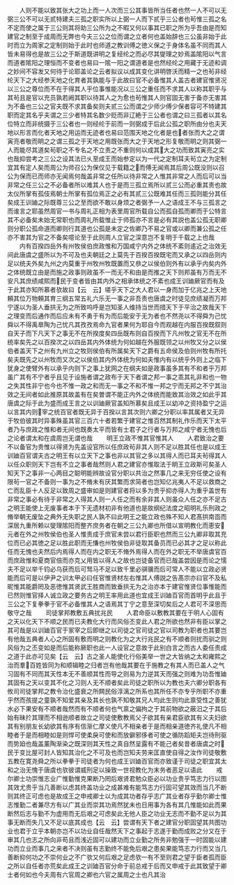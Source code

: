 <!-- { "loadSidebar": true } -->
　　人则不能以致其张大之功上而一人次而三公其事皆所当任者也然一人不可以无弼三公不可以无贰特建夫三孤之职实所以上弼一人而下贰乎三公者也茍惟三孤之名不定而使之属于三公则其将助三公所为之不暇又何以事其已职之所为乎吾由是而知建官之制至于成周而无弊也今夫三公之位而谓之立者何也盖始辞也三公虽非始于此时而立为周家之定制则始于此时也师道之教训傅之徳义保之于身体名虽不同而其人皆未易得也是故三公之于斯道既讲明之复经纶之而必尽其燮理之妙焉盖隂阳以气言而道者隂阳之理恒而不变者也易曰一隂一阳之谓道者是也然经纶之用藏于无迹和调之妙间不容发又何待于论耶盖论之云者拟议以成其变化讲明啓沃而精一之也茍非经纶天下之大经参天地之化育者其孰能与于此故曰官不必备惟其人盖古者建官惟贤况以三公之尊位而不在于得其人乎位事惟能况以三公之重任而不求其人以称其职乎与其茍且是官以充员孰若阙其职以待其人之为愈也茍惟其人则官固无害于备亦无害其为不备也三公之官夫既不求其备矣则夫贰三公而谓之少师少傅少保者容可不特建其职而定其名乎夫谓之三少者特其名数少贬而非辽絶于三公者也谓之曰三孤者以其名位特立而非统摄于三公者也一则经纶于前而一则弼成于后此公孤之职所由分也夫天地以形言而化者天地之用运而无迹者也易曰范围天地之化者是也者张而大之之谓寅亮者敬而眀之之谓三孤之于天地之用既张而大之于天地之形复敬而眀之则其弼一人而能尽其道矣茍职之不专名之不立责之不重则何以成其大之功而致其寅亮之实也哉抑尝考之三公之设其法已乆至成王而始参定以为一代之定制耳夫茍立之为定制宜其有定人矣而周公为师召公为保仅见于载籍之而傅无闻焉其后周公既没则以召公为保而已而师亦无闻焉何哉盖非常之任所以待非常之人惟其非常之人而后可以当非常之任三公之不必备者所以难其人也于是而三孤立焉所以贰三公而必重其责也故太仪所掌有孤伎焉朝士所掌有孤位焉正之必有其贰三公既难其任而三孤则能分其任矣成王训廸之际既尊三公之至而欲不敢以身烦之者弼予一人之语成王不与三孤言之而谁言之耶虽然周官一书与周礼正相为表里周官所载自公而孤自孤而卿而于公特言其不必备矣未始无常职也而周礼所载惟止于师孤亦不言是必有其説也盖公孤无职卿则分职公孤命道而卿则行其道也公孤是未定之佐卿乃不易之官或以卿而兼公孤之任亦不害其为官之不备矣噫论至于此则周人立官之深意岂不复明于千载之上也哉
　　内有百揆四岳外有州牧侯伯庶政惟和万国咸宁内外之体统不紊则逺近之治效无间此唐虞之盛所以为不可及也夫朝廷之上莫先于百揆百揆既宅而又承之以四岳则内足以统夫外矣九州之内莫重于州牧州牧既置而又叅之以侯伯则外有以承乎内矣内外之体统既立由是而施之政事则政虽不一而无不和由是而推之天下则邦虽有万而无不安凡其庶绩咸熙而民于变者皆由其内外之相承体统之不紊也成王训廸厥官而有及于此其亦知所慕者欤故曰【云　云】嗟乎天下之大人君以一身而加于亿兆之上天地頼其位万物頼其育三纲五常五礼六乐无一事之非吾责也唐虞之时徒见庶绩凝而万邦宁遂以为圣人垂拱无为之所致呜呼是岂知圣人维持当世而措天下于平治之故哉天下之理变而后通作而后应未有不勇于有为而后能安于无为者也不然尧以不得舜为己忧舜以不得禹臯陶为己忧凡其孜孜焉命九官者果何为耶自今而观越在内服百揆既叙则自天子而下凡天下之事无不在所揆度矣四岳既布则自百揆而下凡州牧之官无不在所统率矣先之以百揆次之以四岳其内外体统为何如越在外服既领之以州牧又分之以侯伯者盖天下之州有九州立之牧则侯伯有所属矣天下之爵有五命侯及伯则州牧有所托矣夫既先之以州牧而又次之以侯伯其内外体统为何如夫惟内有以统乎外则上之临下犹身之使臂外有以承乎内则下之事上犹网之在纲夫如是政事虽多其有不和者乎万邦虽广其有不宁者乎且见于设施者谓之政布于天下者谓之邦一事之乖其礼非和也一物之失其性非宁也今也不惟一政之和而无一事之不和不惟一邦之宁而无邦之不宁其治效之无间者如此推原其故盖有在矣曽谓不能正内外之体统而能致其治效之如此乎其唐虞之际于此为盛而成王言之以训廸厥官盖知所慕矣且成王以幼冲之资持盈宁之运以言其内则宰之统百官者既无异于百揆以言其次则六卿之分职以率其属者又无异于牧伯彼其时异事殊虽其官三百六十者若繁于建官之惟百然其制礼作乐而天下太平者乃与庶政之惟和者无间也既奏太平而皆有士君子之行者与万邦之咸宁者无愧也后之论者谓太和在虞周岂无谓也哉
　　明王立政不惟其官惟其人
　　人君致治之要不以备官为贵惟以得贤为先盖设官所以任庶政茍非其人则不足以胜其任也是以成王训廸百官谓夫古之明王有以立天下之事也非以其官之多以其得人而已耳夫茍得其人以任众职则天下岂有不立之事者哉然则人君之建官亦惟取法于眀王立政斯可矣圣人知天下之事非一心两目之聪明能辨故设官分职以共治之然事几之来无穷任使之设有限茍一官之不备则一事为之不脩未有厌其繁而求简者也岂知亿兆夷人不足以救商之亡而乱臣十人反足以致周之盛审如是则建官者将以多为贵乎抑亦得人为重乎盖世有非常之事必有待于非常之人得其人则一人任之而有余非其人则虽众人任之亦不足古之明王能使上无废事者本于下无遗材初非有他道也是故纲纪法度之昭明礼乐刑政之脩举朝无废坠之典外无失职之民人孰不曰此明王之能立政也殊不知人君髙拱南靣而深居九重所赖以燮理隂阳而整齐庶务者在朝之三公九卿也所借以宣明教化而恵安元者在外之州牧侯伯也圣人惟责成于庶官未尝以君行臣职也然而三公九卿非取其充位而已必其徳之足以胜此职而无慊也州牧侯伯非徒取其备员而已必其才之足以称此任而无愧也夫然后内焉得人而在内之职无不脩外焉得人而在外之职无不举唐虞官百而庶政惟和夏商官倍而亦克乂用皆以得人之故也岂徒备官而已哉盖尝因是而论之懦夫不足以举千钧必乌获而后可驽马不足以致千里必骐骥而后可常人不能以立政必贤能而后可是以伊尹之训太甲必曰任官惟贤材左右惟其人傅説之告髙宗亦曰官不及私昵惟其能爵罔及恶徳惟其贤武王胜商而致垂拱无为之治亦本于建官惟贤位事惟能而已然则惟官择人诚立政之要务古之明王率用此道也宜成王训廸百官而首明乎此且于三公之下复拳拳于官不必备惟其人之语焉其丁宁之意至深切矣后之人君可不深思而敬守之哉
　　司徒掌邦教敷五典扰兆民
　　人君命臣以敷教其要在于明人心固有之天以化天下不顺之民而已夫教化大行而风俗丕变此人君之所欲也然非有臣以掌之其可哉是以训廸百官于冡宰之后即继之以司徒之官司徒之官以司教为职者也其要岂有他哉五典者人心之所固有敷而明之则教化为之大行兆民之有不顺者则扰而驯之则风俗为之丕变如是而后能称厥职也此一人设官之意故于此别白言之而古人委任责成之道于此亦可见矣【云　云】古之圣人能使化行俗美举一世之大皆纳之太和雍熙之治而羣百姓皆同为和顺辑睦之归者岂有他哉其要在于施教之有其人而已盖人之气习固有不同而其天性本无不善顺其性而导之则易为力逆其天而强之则难为功吾惟廸其固有之天以变其不化之习则人无不顺者矣此司徒之职所以为教也夫六卿分职各有攸司司徒掌邦之教令治化盛衰之所闗民俗淳漓之所系也其所任不亦专乎所职不亦重乎然而孩提之童孰不知爱其亲及其长也孰不知敬其兄人均此生则均此禀受性之善犹水必下果安有不顺者哉然而有不顺者何也气禀之偏拘之于其前物欲之蔽汨之于其后始有昧扵其理而不相逊顺者故立之司徒使敷教焉父子欲其有亲君臣欲其有义夫妇欲其有别朋友长幼欲其有序有信渐仁摩义使凡不相亲者于是而相亲道徳齐礼使凡不相睦者于是而相睦如是则悍可使柔戾可使和而放僻邪侈者可使之循防蹈矩夫岂待刑驱而势廹也哉盖薰陶渐染之既深则其天性之真自然呈露有不能己者矣昔者唐虞之时民于变比屋可封人皆知其治化之不可及也而岂知夫劳来匡直使自得之汝作司徒敬敷五教在寛尧舜之所以拳拳于司徒者为何也成王训廸百官而亦致谨于司徒之职宜其太和之治无愧于唐虞也欤彼谓威刑足以操致一世视教化为末务者恶足以语此
　　戒尔卿士功崇惟志业广惟勤惟克果断乃罔后艰贤君勉众臣必以功业贵乎笃志力行以图其效尤贵乎当几善断以虑其终盖功业之成甚难有能笃志力行固可望其效而当几不断则其终正可虑也是故成王之申戒卿士以为成其功者存乎志广其业者存乎勤尔卿士惟志惟勤二者兼尽方有以广其业而崇其功焉然犹未也日用事为各有其几惟能如此而果断然后志与勤不为虚用而无后艰之可虑矣此无他人臣之功业无志而不勤不足以为其事无断而失几又不足以底其成也【云　云】尝谓有天下者之建官分职固望其共图功业也君于立乎本朝亦岂不以功业自任哉然天下之事起于志遂于勤而成败之分又在于审其几也志之所向非苟且而浅近固可以建功而立业勤之所务非勉强于一时固能以建功而立业而事几之来者不决则虽有志勤终不能免后艰之患矣果能笃志力行而又当几善断抑何功之不崇何业之不广欤又何后艰之足虑欤一有不至则君之望于臣者孤而臣之所以自任者亦荒矣此成王之训廸百官分命于前总戒于后而又申戒于此其致望于卿士者何如也今夫周有六官周之卿也六官之属周之士也凡其治
